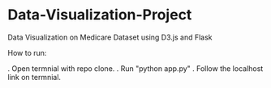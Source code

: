 # Data-Visualization-Project
Data Visualization on Medicare Dataset using D3.js and Flask

How to run: 

. Open termnial with repo clone. 
. Run "python app.py"
. Follow the localhost link on termnial.
